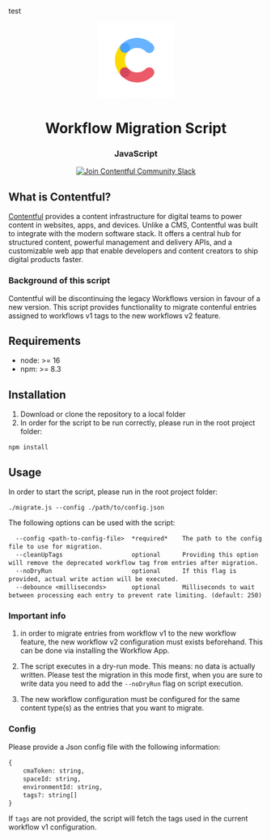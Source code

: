 <!-- shared header  START -->
test

<p align="center">
  <a href="https://www.contentful.com/developers/docs/references/content-management-api/">
    <img alt="Contentful Logo" title="Contentful" src="images/contentful-icon.png" width="150">
  </a>
</p>

<h1 align='center'>Workflow Migration Script</h1>

<h3 align="center">JavaScript</h3>

<p align="center">
  <a href="https://www.contentful.com/slack/">
    <img src="https://img.shields.io/badge/-Join%20Community%20Slack-2AB27B.svg?logo=slack&maxAge=31557600" alt="Join Contentful Community Slack">
  </a>
</p>

<!-- shared header  END -->

## What is Contentful?

[Contentful](https://www.contentful.com) provides a content infrastructure for digital teams to power content in websites, apps, and devices. Unlike a CMS, Contentful was built to integrate with the modern software stack. It offers a central hub for structured content, powerful management and delivery APIs, and a customizable web app that enable developers and content creators to ship digital products faster.


### Background of this script
Contentful will be discontinuing the legacy Workflows version in favour of a new version. This script provides functionality to migrate contenful entries assigned to workflows v1 tags to the new workflows v2 feature.

## Requirements
* node: >= 16
* npm: >= 8.3

## Installation
 1. Download or clone the repository to a local folder
 2. In order for the script to be run correctly, please run in the root project folder:
```
npm install
```

## Usage
In order to start the script, please run in the root project folder:
```
./migrate.js --config ./path/to/config.json
```

The following options can be used with the script:
```
  --config <path-to-config-file>  *required*    The path to the config file to use for migration.
  --cleanUpTags                   optional      Providing this option will remove the deprecated workflow tag from entries after migration.
  --noDryRun                      optional      If this flag is provided, actual write action will be executed.
  --debounce <milliseconds>       optional      Milliseconds to wait between processing each entry to prevent rate limiting. (default: 250)
```

### Important info
1. in order to migrate entries from workflow v1 to the new workflow feature, the new workflow v2 configuration must exists beforehand. This can be done via installing the Workflow App.

2. The script executes in a dry-run mode. This means: no data is actually written. Please test the migration in this mode first, when you are sure to write data you need to add the `--noDryRun` flag on script execution.

3. The new workflow configuration must be configured for the same content type(s) as the entries that you want to migrate.

### Config
Please provide a Json config file with the following information:
```
{
    cmaToken: string,
    spaceId: string,
    environmentId: string,
    tags?: string[]
}
```

If `tags` are not provided, the script will fetch the tags used in the current workflow v1 configuration.
